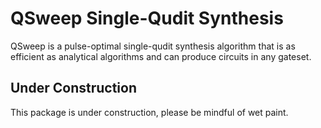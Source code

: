 # QSweep Single-Qudit Synthesis

QSweep is a pulse-optimal single-qudit synthesis algorithm that is as
efficient as analytical algorithms and can produce circuits in any gateset.

## Under Construction

This package is under construction, please be mindful of wet paint.
